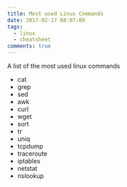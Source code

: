 ```yaml
---
title: Most used Linux Commands
date: 2017-02-17 08:07:09
tags:
  - linux
  - cheatsheet
comments: true
---
```

A list of the most used linux commands
<!-- more -->
- cat
- grep
- sed
- awk
- curl
- wget
- sort
- tr
- uniq
- tcpdump
- traceroute
- iptables
- netstat
- nslookup